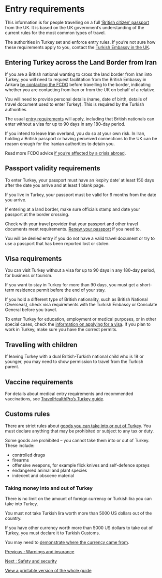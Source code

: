 # Entry requirements

This information is for people travelling on a full [‘British citizen’ passport](https://www.gov.uk/types-of-british-nationality) from the UK. It is based on the UK government’s understanding of the current rules for the most common types of travel.

The authorities in Turkey set and enforce entry rules. If you’re not sure how these requirements apply to you, contact the [Turkish Embassy in the UK](https://london-emb.mfa.gov.tr/Mission).

## Entering Turkey across the Land Border from Iran

If you are a British national wanting to cross the land border from Iran into Turkey, you will need to request facilitation from the British Embassy in Ankara [by contacting the FCDO](https://www.contact.service.csd.fcdo.gov.uk/home) before travelling to the border, indicating whether you are contacting from Iran or from the UK on behalf of a relative.

You will need to provide personal details (name, date of birth, details of travel document used to enter Turkey). This is required by the Turkish authorities.

The usual [entry requirements](https://www.gov.uk/foreign-travel-advice/turkey/entry-requirements) will apply, including that British nationals can enter without a visa for up to 90 days in any 180-day period.

If you intend to leave Iran overland, you do so at your own risk. In Iran, holding a British passport or having perceived connections to the UK can be reason enough for the Iranian authorities to detain you.

Read more FCDO advice [if you’re affected by a crisis abroad](https://www.gov.uk/guidance/how-to-deal-with-a-crisis-overseas).

## Passport validity requirements

To enter Turkey, your passport must have an ‘expiry date’ at least 150 days after the date you arrive and at least 1 blank page.

If you live in Turkey, your passport must be valid for 6 months from the date you arrive.

If entering at a land border, make sure officials stamp and date your passport at the border crossing.

Check with your travel provider that your passport and other travel documents meet requirements. [Renew your passport](https://www.gov.uk/renew-adult-passport/renew) if you need to.

You will be denied entry if you do not have a valid travel document or try to use a passport that has been reported lost or stolen.

## Visa requirements

You can visit Turkey without a visa for up to 90 days in any 180-day period, for business or tourism.

If you want to stay in Turkey for more than 90 days, you must get a short-term residence permit before the end of your stay.

If you hold a different type of British nationality, such as British National (Overseas), check visa requirements with the Turkish Embassy or Consulate General before you travel.

To enter Turkey for education, employment or medical purposes, or in other special cases, check the [information on applying for a visa](https://www.mfa.gov.tr/general-information-about-turkish-visas.en.mfa). If you plan to work in Turkey, make sure you have the correct permits.

## Travelling with children

If leaving Turkey with a dual British-Turkish national child who is 18 or younger, you may need to show permission to travel from the Turkish parent.

## Vaccine requirements

For details about medical entry requirements and recommended vaccinations, see [TravelHealthPro’s Turkey guide](https://travelhealthpro.org.uk/country/227/turkey#Vaccine_Recommendations).

## Customs rules

There are strict rules about [goods you can take into or out of Turkey](https://www.trade.gov.tr/customs-formalities/frequently-asked-questions/passenger-transactions). You must declare anything that may be prohibited or subject to any tax or duty.

Some goods are prohibited – you cannot take them into or out of Turkey. These include:

* controlled drugs
* firearms
* offensive weapons, for example flick knives and self-defence sprays
* endangered animal and plant species
* indecent and obscene material

### Taking money into and out of Turkey

There is no limit on the amount of foreign currency or Turkish lira you can take into Turkey.

You must not take Turkish lira worth more than 5000 US dollars out of the country.

If you have other currency worth more than 5000 US dollars to take out of Turkey, you must declare it to Turkish Customs.

You may need to [demonstrate where the currency came from](https://www.ktb.gov.tr/EN-120418/foreign-exchange.html).

[Previous
:
Warnings and insurance](/foreign-travel-advice/turkey)

[Next
:
Safety and security](/foreign-travel-advice/turkey/safety-and-security)

[View a printable version of the whole guide](/foreign-travel-advice/turkey/print)